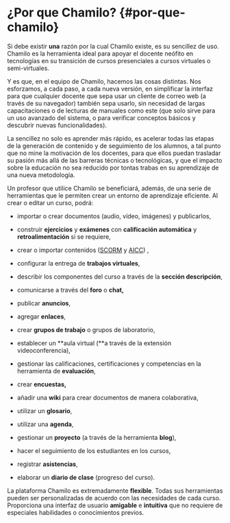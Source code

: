 # ¿Por que Chamilo? {#por-que-chamilo}

Si debe existir **una** razón por la cual Chamilo existe, es su sencillez de uso. Chamilo es la herramienta ideal para apoyar el docente neófito en tecnologías en su transición de cursos presenciales a cursos virtuales o semi-virtuales.

Y es que, en el equipo de Chamilo, hacemos las cosas distintas. Nos esforzamos, a cada paso, a cada nueva versión, en simplificar la interfaz para que cualquier docente que sepa usar un cliente de correo web (a través de su navegador) también sepa usarlo, sin necesidad de largas capacitaciones o de lecturas de manuales como este (que solo sirve para un uso avanzado del sistema, o para verificar conceptos básicos y descubrir nuevas funcionalidades).

La sencillez no solo es aprender más rápido, es acelerar todas las etapas de la generación de contenido y de seguimiento de los alumnos, a tal punto que no mine la motivación de los docentes, para que ellos puedan trasladar su pasión más allá de las barreras técnicas o tecnológicas, y que el impacto sobre la educación no sea reducido por tontas trabas en su aprendizaje de una nueva metodología.

Un profesor que utilice Chamilo se beneficiará, además, de una serie de herramientas que le permiten crear un entorno de aprendizaje eficiente. Al crear o editar un curso, podrá:

*   importar o crear documentos (audio, vídeo, imágenes) y publicarlos,

*   construir **ejercicios** y **exámenes** con **calificación automática** y **retroalimentación** si se requiere,

*   crear o importar contenidos ([SCORM](http://fr.wikipedia.org/wiki/Sharable_Content_Object_Reference_Model) y [AICC](http://fr.wikipedia.org/wiki/Aviation_Industry_CBT_Committee)) ,

*   configurar la entrega de **trabajos virtuales**,

*   describir los componentes del curso a través de la **sección descripción**,

*   comunicarse a través del **foro** o **chat,**

*   publicar **anuncios**,

*   agregar **enlaces**,

*   crear **grupos de trabajo** o grupos de laboratorio,

*   establecer un **aula virtual (**a través de la extensión videoconferencia),

*   gestionar las calificaciones, certificaciones y competencias en la herramienta de **evaluación**,

*   crear **encuestas,**

*   añadir una **wiki** para crear documentos de manera colaborativa,

*   utilizar un **glosario**,

*   utilizar una **agenda**,

*   gestionar un **proyecto** (a través de la herramienta **blog**),

*   hacer el seguimiento de los estudiantes en los cursos,

*   registrar **asistencias**,

*   elaborar un **diario de clase** (progreso del curso).

La plataforma Chamilo es extremadamente **flexible**. Todas sus herramientas pueden ser personalizadas de acuerdo con las necesidades de cada curso. Proporciona una interfaz de usuario **amigable** e **intuitiva** que no requiere de especiales habilidades o conocimientos previos.

